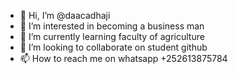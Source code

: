 - 👋 Hi, I’m @daacadhaji
- 👀 I’m interested in becoming a business man 
- 🌱 I’m currently learning faculty of agriculture 
- 💞️ I’m looking to collaborate on student github
- 📫 How to reach me on whatsapp +252613875784

<!---
daacadhaji/daacadhaji is a ✨ special ✨ repository because its `README.md` (this file) appears on your GitHub profile.
You can click the Preview link to take a look at your changes.
--->
